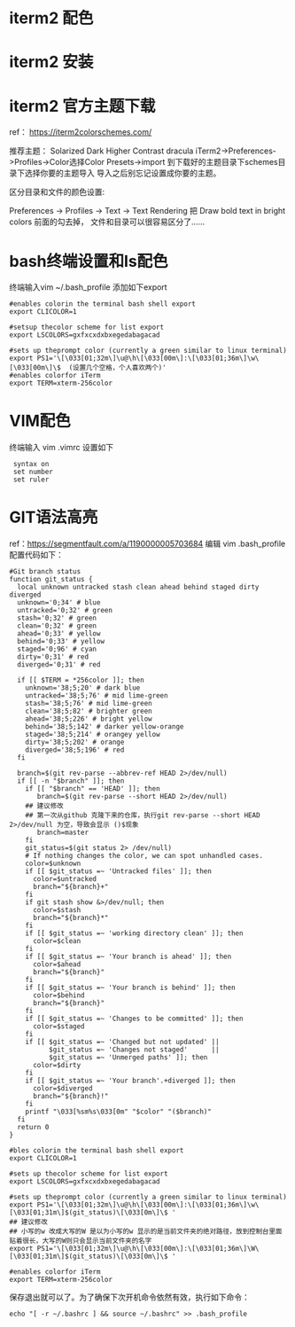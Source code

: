# iterm2 配色


# iterm2 安装

# iterm2 官方主题下载
ref： https://iterm2colorschemes.com/

推荐主题：
Solarized Dark Higher Contrast
dracula
iTerm2->Preferences->Profiles->Color选择Color Presets->import
到下载好的主题目录下schemes目录下选择你要的主题导入
导入之后别忘记设置成你要的主题。

区分目录和文件的颜色设置:

Preferences -> Profiles -> Text -> Text Rendering 把 Draw bold text in bright colors 前面的勾去掉，
文件和目录可以很容易区分了……

# bash终端设置和ls配色
终端输入vim ~/.bash_profile
添加如下export
```
#enables colorin the terminal bash shell export
export CLICOLOR=1

#setsup thecolor scheme for list export
export LSCOLORS=gxfxcxdxbxegedabagacad
 
#sets up theprompt color (currently a green similar to linux terminal)
export PS1='\[\033[01;32m\]\u@\h\[\033[00m\]:\[\033[01;36m\]\w\[\033[00m\]\$  (设置几个空格，个人喜欢两个)'
#enables colorfor iTerm
export TERM=xterm-256color
```
# VIM配色
终端输入 vim .vimrc
设置如下
```
 syntax on
 set number
 set ruler
```


# GIT语法高亮
ref：https://segmentfault.com/a/1190000005703684
编辑 vim .bash_profile 配置代码如下：
```
#Git branch status
function git_status {
  local unknown untracked stash clean ahead behind staged dirty diverged
  unknown='0;34' # blue
  untracked='0;32' # green
  stash='0;32' # green
  clean='0;32' # green
  ahead='0;33' # yellow
  behind='0;33' # yellow
  staged='0;96' # cyan
  dirty='0;31' # red
  diverged='0;31' # red

  if [[ $TERM = *256color ]]; then
    unknown='38;5;20' # dark blue
    untracked='38;5;76' # mid lime-green
    stash='38;5;76' # mid lime-green
    clean='38;5;82' # brighter green
    ahead='38;5;226' # bright yellow
    behind='38;5;142' # darker yellow-orange
    staged='38;5;214' # orangey yellow
    dirty='38;5;202' # orange
    diverged='38;5;196' # red
  fi

  branch=$(git rev-parse --abbrev-ref HEAD 2>/dev/null)
  if [[ -n "$branch" ]]; then
    if [[ "$branch" == 'HEAD' ]]; then
       branch=$(git rev-parse --short HEAD 2>/dev/null)
    ## 建议修改
    ## 第一次从github 克隆下来的仓库，执行git rev-parse --short HEAD 2>/dev/null 为空，导致会显示 ()$现象
       branch=master
    fi
    git_status=$(git status 2> /dev/null)
    # If nothing changes the color, we can spot unhandled cases.
    color=$unknown
    if [[ $git_status =~ 'Untracked files' ]]; then
      color=$untracked
      branch="${branch}+"
    fi
    if git stash show &>/dev/null; then
      color=$stash
      branch="${branch}*"
    fi
    if [[ $git_status =~ 'working directory clean' ]]; then
      color=$clean
    fi
    if [[ $git_status =~ 'Your branch is ahead' ]]; then
      color=$ahead
      branch="${branch}"
    fi
    if [[ $git_status =~ 'Your branch is behind' ]]; then
      color=$behind
      branch="${branch}"
    fi
    if [[ $git_status =~ 'Changes to be committed' ]]; then
      color=$staged
    fi
    if [[ $git_status =~ 'Changed but not updated' ||
          $git_status =~ 'Changes not staged'      ||
          $git_status =~ 'Unmerged paths' ]]; then
      color=$dirty
    fi
    if [[ $git_status =~ 'Your branch'.+diverged ]]; then
      color=$diverged
      branch="${branch}!"
    fi
    printf "\033[%sm%s\033[0m" "$color" "($branch)"
  fi
  return 0
}

#bles colorin the terminal bash shell export
export CLICOLOR=1

#sets up thecolor scheme for list export
export LSCOLORS=gxfxcxdxbxegedabagacad

#sets up theprompt color (currently a green similar to linux terminal)
export PS1='\[\033[01;32m\]\u@\h\[\033[00m\]:\[\033[01;36m\]\w\[\033[01;31m\]$(git_status)\[\033[0m\]\$ '
## 建议修改
## 小写的w 改成大写的W 是以为小写的w 显示的是当前文件夹的绝对路径，放到控制台里面贴着很长，大写的W则只会显示当前文件夹的名字
export PS1='\[\033[01;32m\]\u@\h\[\033[00m\]:\[\033[01;36m\]\W\[\033[01;31m\]$(git_status)\[\033[0m\]\$ '

#enables colorfor iTerm
export TERM=xterm-256color
```
保存退出就可以了。为了确保下次开机命令依然有效，执行如下命令：
```
echo "[ -r ~/.bashrc ] && source ~/.bashrc" >> .bash_profile
```

